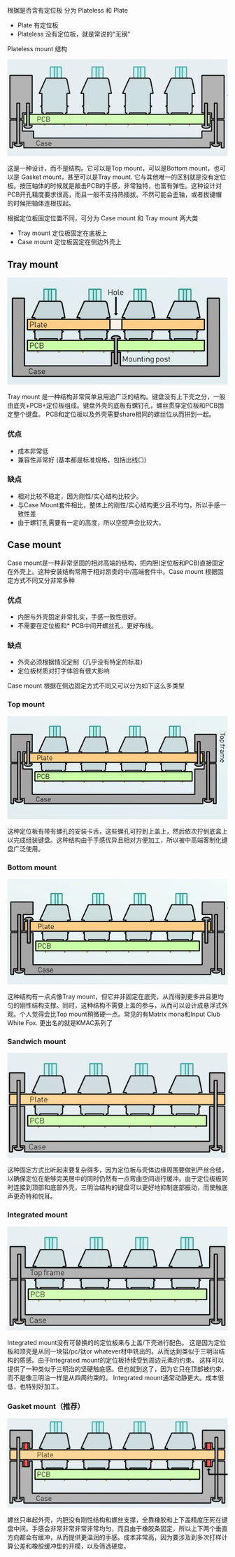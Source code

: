 
根据是否含有定位板 分为 Plateless 和 Plate

* Plate 有定位板
* Plateless 没有定位板，就是常说的“无钢”

Plateless mount 结构

![](https://raw.githubusercontent.com/ooftf/Material/master/img/blog/1634361733(1).png)

这是一种设计，而不是结构。它可以是Top mount，可以是Bottom mount，也可以是 Gasket mount，甚至可以是Tray mount. 它与其他唯一的区别就是没有定位板。按压轴体的时候就是敲击PCB的手感，非常独特，也富有弹性。这种设计对PCB开孔精度要求很高，而且一般不支持热插拔。不然可能会歪轴，或者拔键帽的时候把轴体连根拔起。


根据定位板固定位置不同，可分为 Case mount 和 Tray mount 两大类

* Tray mount 定位板固定在底板上
* Case mount  定位板固定在侧边外壳上


## Tray mount
![](https://raw.githubusercontent.com/ooftf/Material/master/img/blog/20211016130237.png)

Tray mount 是一种结构非常简单且用途广泛的结构。键盘没有上下壳之分，一般由底壳+PCB+定位板组成。键盘外壳的底板有螺钉孔，螺丝贯穿定位板和PCB固定整个键盘。 PCB和定位板以及外壳需要share相同的螺丝位从而拼到一起。

### 优点
* 成本非常低
* 兼容性非常好 (基本都是标准规格，包括出线口)


### 缺点
* 相对比较不稳定，因为刚性/实心结构比较少。
* 与Case Mount套件相比，整体上的刚性/实心结构更少且不均匀，所以手感一致性差
* 由于螺钉孔需要有一定的高度，所以空腔声会比较大。

## Case mount
Case mount是一种非常坚固的相对高端的结构，把内胆(定位板和PCB)直接固定在外壳上。这种安装结构常用于相对昂贵的中/高端套件中。Case mount 根据固定方式不同又分非常多种

### 优点
* 内胆与外壳固定非常扎实，手感一致性很好。
* 不需要在定位板和* PCB中间开螺丝孔，更好布线。


### 缺点
* 外壳必须根据情况定制（几乎没有特定的标准）
* 定位板材质对打字体验有很大影响

Case mount 根据在侧边固定方式不同又可以分为如下这么多类型

### Top mount
![](https://raw.githubusercontent.com/ooftf/Material/master/img/blog/20211016131301.png)

这种定位板有带有螺孔的安装卡舌，这些螺孔可拧到上盖上，然后依次拧到底盒上以完成组装键盘。这种结构由于手感优异且相对方便加工，所以被中高端客制化键盘广泛使用。

### Bottom mount
![](https://raw.githubusercontent.com/ooftf/Material/master/img/blog/1634361389(1).png)

这种结构有一点点像Tray mount，但它并非固定在底壳，从而得到更多并且更均匀的刚性结构支撑。同时，这种结构不需要上盖的参与，从而可以设计成悬浮式外观。个人觉得会比Top mount稍微硬一点。常见的有Matrix mona和Input Club White Fox. 更出名的就是KMAC系列了

### Sandwich mount
![](https://raw.githubusercontent.com/ooftf/Material/master/img/blog/1634361424(1).png)

这种固定方式比听起来要复杂得多，因为定位板与壳体边缘周围要做到严丝合缝，以确保定位在能够完美居中的同时仍然有一点弯曲空间进行缓冲。由于定位板板同时连接到顶部和底部外壳，三明治结构的键盘可以更好地抑制底部振动，而使触底声更奇特和悦耳。

### Integrated mount

![](https://raw.githubusercontent.com/ooftf/Material/master/img/blog/1634361506(1).png)

Integrated mount没有可替换的的定位板来与上盖/下壳进行配色。 这是因为定位板和顶壳是从同一块铝/pc/钛or whatever材中铣出的。从而达到类似于三明治结构的质感。由于Integrated mount的定位板持续受到周边元素的约束。 这样可以提供了一种类似于三明治的坚硬触底感。但也就到这了，因为它只在顶部被约束，而不是像三明治一样是从四周约束的。 Integrated mount通常动静更大。成本很低，也特别好加工。


### Gasket mount（推荐）
![](https://raw.githubusercontent.com/ooftf/Material/master/img/blog/1634361667(1).png)

螺丝只串起外壳，内胆没有刚性结构和螺丝支撑，全靠橡胶和上下盖精度压死在键盘中间。手感会非常非常非常非常均匀，而且由于橡胶条固定，所以上下两个垂直方向都会有缓冲，从而提供更温润的手感。成本非常高，因为要涉及到多次打样计算公差和橡胶缓冲垫的开模，以及筛选硬度。